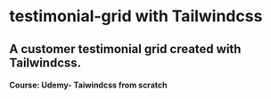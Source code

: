 # testimonial-grid with Tailwindcss
## A customer testimonial grid created with Tailwindcss.

#### Course: Udemy- Taiwindcss from scratch
